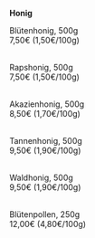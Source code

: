 **Honig**

Blütenhonig, 500g\
7,50€ (1,50€/100g)\
<br>

Rapshonig, 500g\
7,50€ (1,50€/100g)\
<br>

Akazienhonig, 500g\
8,50€ (1,70€/100g)\
<br>

Tannenhonig, 500g\
9,50€ (1,90€/100g)\
<br>

Waldhonig, 500g\
9,50€ (1,90€/100g)\
<br>

Blütenpollen, 250g\
12,00€ (4,80€/100g)
